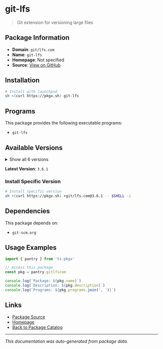 # git-lfs

> Git extension for versioning large files

## Package Information

- **Domain**: `git/lfs.com`
- **Name**: `git-lfs`
- **Homepage**: Not specified
- **Source**: [View on GitHub](https://github.com/pkgxdev/pantry/tree/main/projects/git-lfs.com/package.yml)

## Installation

```bash
# Install with launchpad
sh <(curl https://pkgx.sh) git-lfs
```

## Programs

This package provides the following executable programs:

- `git-lfs`

## Available Versions

<details>
<summary>Show all 6 versions</summary>

- `3.6.1`, `3.6.0`, `3.5.1`, `3.4.1`, `3.4.0`
- `3.3.0`

</details>

**Latest Version**: `3.6.1`

### Install Specific Version

```bash
# Install specific version
sh <(curl https://pkgx.sh) +git/lfs.com@3.6.1 -- $SHELL -i
```

## Dependencies

This package depends on:

- `git-scm.org`

## Usage Examples

```typescript
import { pantry } from 'ts-pkgx'

// Access this package
const pkg = pantry.gitlfscom

console.log(`Package: ${pkg.name}`)
console.log(`Description: ${pkg.description}`)
console.log(`Programs: ${pkg.programs.join(', ')}`)
```

## Links

- [Package Source](https://github.com/pkgxdev/pantry/tree/main/projects/git-lfs.com/package.yml)
- [Homepage](#)
- [Back to Package Catalog](../package-catalog.md)

---

*This documentation was auto-generated from package data.*

